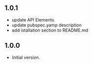 ## 1.0.1

- update API Elements
- update pubspec.yamp description
- add istallation section to README.md

## 1.0.0

- Initial version.
